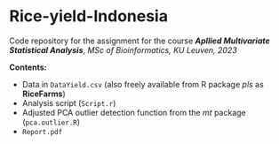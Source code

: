 # Rice-yield-Indonesia
Code repository for the assignment for the course ***Apllied Multivariate Statistical Analysis***, *MSc of Bioinformatics, KU Leuven, 2023*

**Contents:**
- Data in `DataYield.csv` (also freely available from R package *pls* as **RiceFarms**)
- Analysis script (`Script.r`)
- Adjusted PCA outlier detection function from the *mt* package (`pca.outlier.R`)
- `Report.pdf`
